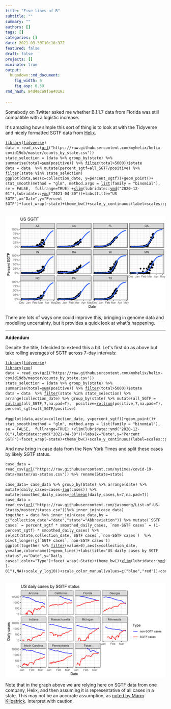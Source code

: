 ```yaml
---
title: "Five lines of R"
subtitle: ""
summary: ""
authors: []
tags: []
categories: []
date: 2021-03-30T10:18:37Z
featured: false
draft: false
projects: []
mininote: true
output: 
  hugodown::md_document:
    fig_width: 6 
    fig_asp: 0.59
rmd_hash: 84d4eca9f6e40193

---
```


Somebody on Twitter asked me whether B.1.1.7 data from Florida was still compatible with a logistic increase.

It's amazing how simple this sort of thing is to look at with the Tidyverse and nicely formatted SGTF data from [Helix](https://github.com/myhelix/helix-covid19db).

<div class="highlight">

<pre class='chroma'><code class='language-r' data-lang='r'><span class='kr'><a href='https://rdrr.io/r/base/library.html'>library</a></span><span class='o'>(</span><span class='nv'><a href='http://tidyverse.tidyverse.org'>tidyverse</a></span><span class='o'>)</span>
<span class='nv'>data</span> <span class='o'>=</span> <span class='nf'>read_csv</span><span class='o'>(</span><span class='nf'><a href='https://rdrr.io/r/base/connections.html'>url</a></span><span class='o'>(</span><span class='s'>"https://raw.githubusercontent.com/myhelix/helix-covid19db/master/counts_by_state.csv"</span><span class='o'>)</span><span class='o'>)</span>
<span class='nv'>state_selection</span> <span class='o'>=</span> <span class='o'>(</span><span class='nv'>data</span> <span class='o'>%&gt;%</span> <span class='nf'>group_by</span><span class='o'>(</span><span class='nv'>state</span><span class='o'>)</span> <span class='o'>%&gt;%</span> <span class='nf'>summarise</span><span class='o'>(</span>total<span class='o'>=</span><span class='nf'><a href='https://rdrr.io/r/base/sum.html'>sum</a></span><span class='o'>(</span><span class='nv'>positive</span><span class='o'>)</span><span class='o'>)</span> <span class='o'>%&gt;%</span> <span class='nf'><a href='https://rdrr.io/r/stats/filter.html'>filter</a></span><span class='o'>(</span><span class='nv'>total</span><span class='o'>&gt;</span><span class='m'>5000</span><span class='o'>)</span><span class='o'>)</span><span class='o'>$</span><span class='nv'>state</span>
<span class='nv'>data</span> <span class='o'>=</span> <span class='nv'>data</span>  <span class='o'>%&gt;%</span> <span class='nf'>mutate</span><span class='o'>(</span>percent_sgtf<span class='o'>=</span><span class='nv'>all_SGTF</span><span class='o'>/</span><span class='nv'>positive</span><span class='o'>)</span> <span class='o'>%&gt;%</span> <span class='nf'><a href='https://rdrr.io/r/stats/filter.html'>filter</a></span><span class='o'>(</span><span class='nv'>state</span> <span class='o'>%in%</span> <span class='nv'>state_selection</span><span class='o'>)</span>
<span class='nf'>ggplot</span><span class='o'>(</span><span class='nv'>data</span>,<span class='nf'>aes</span><span class='o'>(</span>x<span class='o'>=</span><span class='nv'>collection_date</span>, y<span class='o'>=</span><span class='nv'>percent_sgtf</span><span class='o'>)</span><span class='o'>)</span><span class='o'>+</span><span class='nf'>geom_point</span><span class='o'>(</span><span class='o'>)</span><span class='o'>+</span> <span class='nf'>stat_smooth</span><span class='o'>(</span>method <span class='o'>=</span> <span class='s'>"glm"</span>, method.args <span class='o'>=</span> <span class='nf'><a href='https://rdrr.io/r/base/list.html'>list</a></span><span class='o'>(</span>family <span class='o'>=</span> <span class='s'>"binomial"</span><span class='o'>)</span>, se <span class='o'>=</span> <span class='kc'>FALSE</span>,  fullrange<span class='o'>=</span><span class='kc'>TRUE</span><span class='o'>)</span> <span class='o'>+</span><span class='nf'><a href='https://rdrr.io/r/graphics/plot.window.html'>xlim</a></span><span class='o'>(</span><span class='nf'>lubridate</span><span class='nf'>::</span><span class='nf'><a href='http://lubridate.tidyverse.org/reference/ymd.html'>ymd</a></span><span class='o'>(</span><span class='s'>"2020-12-01"</span><span class='o'>)</span>,<span class='nf'>lubridate</span><span class='nf'>::</span><span class='nf'><a href='http://lubridate.tidyverse.org/reference/ymd.html'>ymd</a></span><span class='o'>(</span><span class='s'>"2021-04-30"</span><span class='o'>)</span><span class='o'>)</span><span class='o'>+</span><span class='nf'>labs</span><span class='o'>(</span>title<span class='o'>=</span><span class='s'>"US SGTF"</span>,x<span class='o'>=</span><span class='s'>"Date"</span>,y<span class='o'>=</span><span class='s'>"Percent SGTF"</span><span class='o'>)</span><span class='o'>+</span><span class='nf'>facet_wrap</span><span class='o'>(</span><span class='o'>~</span><span class='nv'>state</span><span class='o'>)</span><span class='o'>+</span><span class='nf'>theme_bw</span><span class='o'>(</span><span class='o'>)</span><span class='o'>+</span><span class='nf'>scale_y_continuous</span><span class='o'>(</span>label<span class='o'>=</span><span class='nf'>scales</span><span class='nf'>::</span><span class='nv'><a href='https://scales.r-lib.org/reference/label_percent.html'>percent</a></span><span class='o'>)</span>

</code></pre>
<img src="figs/unnamed-chunk-1-1.png" width="700px" style="display: block; margin: auto;" />

</div>

There are lots of ways one could improve this, bringing in genome data and modelling uncertainty, but it provides a quick look at what's happening.

<hr>

**Addendum**

Despite the title, I decided to extend this a bit. Let's first do as above but take rolling averages of SGTF across 7-day intervals:

<div class="highlight">

<pre class='chroma'><code class='language-r' data-lang='r'><span class='kr'><a href='https://rdrr.io/r/base/library.html'>library</a></span><span class='o'>(</span><span class='nv'><a href='http://tidyverse.tidyverse.org'>tidyverse</a></span><span class='o'>)</span>
<span class='kr'><a href='https://rdrr.io/r/base/library.html'>library</a></span><span class='o'>(</span><span class='nv'><a href='http://zoo.R-Forge.R-project.org/'>zoo</a></span><span class='o'>)</span>
<span class='nv'>data</span> <span class='o'>=</span> <span class='nf'>read_csv</span><span class='o'>(</span><span class='nf'><a href='https://rdrr.io/r/base/connections.html'>url</a></span><span class='o'>(</span><span class='s'>"https://raw.githubusercontent.com/myhelix/helix-covid19db/master/counts_by_state.csv"</span><span class='o'>)</span><span class='o'>)</span>
<span class='nv'>state_selection</span> <span class='o'>=</span> <span class='o'>(</span><span class='nv'>data</span> <span class='o'>%&gt;%</span> <span class='nf'>group_by</span><span class='o'>(</span><span class='nv'>state</span><span class='o'>)</span> <span class='o'>%&gt;%</span> <span class='nf'>summarise</span><span class='o'>(</span>total<span class='o'>=</span><span class='nf'><a href='https://rdrr.io/r/base/sum.html'>sum</a></span><span class='o'>(</span><span class='nv'>positive</span><span class='o'>)</span><span class='o'>)</span> <span class='o'>%&gt;%</span> <span class='nf'><a href='https://rdrr.io/r/stats/filter.html'>filter</a></span><span class='o'>(</span><span class='nv'>total</span><span class='o'>&gt;</span><span class='m'>5000</span><span class='o'>)</span><span class='o'>)</span><span class='o'>$</span><span class='nv'>state</span>
<span class='nv'>data</span> <span class='o'>=</span> <span class='nv'>data</span>  <span class='o'>%&gt;%</span> <span class='nf'><a href='https://rdrr.io/r/stats/filter.html'>filter</a></span><span class='o'>(</span><span class='nv'>state</span> <span class='o'>%in%</span> <span class='nv'>state_selection</span><span class='o'>)</span> <span class='o'>%&gt;%</span> <span class='nf'>arrange</span><span class='o'>(</span><span class='nv'>collection_date</span><span class='o'>)</span> <span class='o'>%&gt;%</span> <span class='nf'>group_by</span><span class='o'>(</span><span class='nv'>state</span><span class='o'>)</span> <span class='o'>%&gt;%</span> <span class='nf'>mutate</span><span class='o'>(</span>all_SGTF <span class='o'>=</span> <span class='nf'><a href='https://rdrr.io/pkg/zoo/man/rollmean.html'>rollsum</a></span><span class='o'>(</span><span class='nv'>all_SGTF</span>,<span class='m'>7</span>,na.pad<span class='o'>=</span><span class='kc'>T</span><span class='o'>)</span>,  positive<span class='o'>=</span><span class='nf'><a href='https://rdrr.io/pkg/zoo/man/rollmean.html'>rollsum</a></span><span class='o'>(</span><span class='nv'>positive</span>,<span class='m'>7</span>,na.pad<span class='o'>=</span><span class='kc'>T</span><span class='o'>)</span>, percent_sgtf<span class='o'>=</span><span class='nv'>all_SGTF</span><span class='o'>/</span><span class='nv'>positive</span><span class='o'>)</span>

<span class='c'>#ggplot(data,aes(x=collection_date, y=percent_sgtf))+geom_point()+ stat_smooth(method = "glm", method.args = list(family = "binomial"), se = FALSE,  fullrange=TRUE) +xlim(lubridate::ymd("2020-12-01"),lubridate::ymd("2021-04-30"))+labs(x="Date",y="Percent SGTF")+facet_wrap(~state)+theme_bw()+scale_y_continuous(label=scales::percent)</span>
</code></pre>

</div>

And now bring in case data from the New York Times and split these cases by likely SGTF status.

<div class="highlight">

<pre class='chroma'><code class='language-r' data-lang='r'><span class='nv'>case_data</span> <span class='o'>=</span> <span class='nf'>read_csv</span><span class='o'>(</span><span class='nf'><a href='https://rdrr.io/r/base/connections.html'>url</a></span><span class='o'>(</span><span class='s'>"https://raw.githubusercontent.com/nytimes/covid-19-data/master/us-states.csv"</span><span class='o'>)</span><span class='o'>)</span> <span class='o'>%&gt;%</span> <span class='nf'>rename</span><span class='o'>(</span>State<span class='o'>=</span><span class='nv'>state</span><span class='o'>)</span>

<span class='nv'>case_data</span><span class='o'>=</span> <span class='nv'>case_data</span> <span class='o'>%&gt;%</span> <span class='nf'>group_by</span><span class='o'>(</span><span class='nv'>State</span><span class='o'>)</span> <span class='o'>%&gt;%</span> <span class='nf'>arrange</span><span class='o'>(</span><span class='nv'>date</span><span class='o'>)</span> <span class='o'>%&gt;%</span> <span class='nf'>mutate</span><span class='o'>(</span>daily_cases<span class='o'>=</span><span class='nv'>cases</span><span class='o'>-</span><span class='nf'><a href='https://rdrr.io/r/stats/lag.html'>lag</a></span><span class='o'>(</span><span class='nv'>cases</span><span class='o'>)</span><span class='o'>)</span> <span class='o'>%&gt;%</span> <span class='nf'>mutate</span><span class='o'>(</span>smoothed_daily_cases<span class='o'>=</span><span class='nf'><a href='https://rdrr.io/pkg/zoo/man/rollmean.html'>rollmean</a></span><span class='o'>(</span><span class='nv'>daily_cases</span>,k<span class='o'>=</span><span class='m'>7</span>,na.pad<span class='o'>=</span><span class='kc'>T</span><span class='o'>)</span><span class='o'>)</span>
<span class='nv'>case_data</span> <span class='o'>=</span> <span class='nf'>read_csv</span><span class='o'>(</span><span class='nf'><a href='https://rdrr.io/r/base/connections.html'>url</a></span><span class='o'>(</span><span class='s'>"https://raw.githubusercontent.com/jasonong/List-of-US-States/master/states.csv"</span><span class='o'>)</span><span class='o'>)</span><span class='o'>%&gt;%</span> <span class='nf'>inner_join</span><span class='o'>(</span><span class='nv'>case_data</span><span class='o'>)</span> 
<span class='nv'>together</span> <span class='o'>=</span> <span class='nv'>data</span> <span class='o'>%&gt;%</span> <span class='nf'>inner_join</span><span class='o'>(</span><span class='nv'>case_data</span>,by <span class='o'>=</span> <span class='nf'><a href='https://rdrr.io/r/base/c.html'>c</a></span><span class='o'>(</span><span class='s'>"collection_date"</span><span class='o'>=</span><span class='s'>"date"</span>,<span class='s'>"state"</span><span class='o'>=</span><span class='s'>"Abbreviation"</span><span class='o'>)</span><span class='o'>)</span> <span class='o'>%&gt;%</span> <span class='nf'>mutate</span><span class='o'>(</span>`SGTF cases` <span class='o'>=</span> <span class='nv'>percent_sgtf</span> <span class='o'>*</span> <span class='nv'>smoothed_daily_cases</span>, `non-SGTF cases` <span class='o'>=</span> <span class='o'>(</span><span class='m'>1</span><span class='o'>-</span><span class='nv'>percent_sgtf</span><span class='o'>)</span> <span class='o'>*</span> <span class='nv'>smoothed_daily_cases</span><span class='o'>)</span> <span class='o'>%&gt;%</span> <span class='nf'>select</span><span class='o'>(</span><span class='nv'>State</span>,<span class='nv'>collection_date</span>,<span class='nv'>`SGTF cases`</span>,<span class='nv'>`non-SGTF cases`</span><span class='o'>)</span>  <span class='o'>%&gt;%</span> <span class='nf'>pivot_longer</span><span class='o'>(</span><span class='nf'><a href='https://rdrr.io/r/base/c.html'>c</a></span><span class='o'>(</span><span class='nv'>`SGTF cases`</span>,<span class='nv'>`non-SGTF cases`</span><span class='o'>)</span><span class='o'>)</span>
<span class='nf'>ggplot</span><span class='o'>(</span><span class='nv'>together</span> <span class='o'>%&gt;%</span> <span class='nf'><a href='https://rdrr.io/r/stats/filter.html'>filter</a></span><span class='o'>(</span><span class='nv'>value</span><span class='o'>&gt;</span><span class='m'>0</span><span class='o'>)</span>,<span class='nf'>aes</span><span class='o'>(</span>x<span class='o'>=</span><span class='nv'>collection_date</span>, y<span class='o'>=</span><span class='nv'>value</span>,color<span class='o'>=</span><span class='nv'>name</span><span class='o'>)</span><span class='o'>)</span><span class='o'>+</span><span class='nf'>geom_line</span><span class='o'>(</span><span class='o'>)</span><span class='o'>+</span><span class='nf'>labs</span><span class='o'>(</span>title<span class='o'>=</span><span class='s'>"US daily cases by SGTF status"</span>,x<span class='o'>=</span><span class='s'>"Date"</span>,y<span class='o'>=</span><span class='s'>"Daily cases"</span>,color<span class='o'>=</span><span class='s'>"Type"</span><span class='o'>)</span><span class='o'>+</span><span class='nf'>facet_wrap</span><span class='o'>(</span><span class='o'>~</span><span class='nv'>State</span><span class='o'>)</span><span class='o'>+</span><span class='nf'>theme_bw</span><span class='o'>(</span><span class='o'>)</span><span class='o'>+</span><span class='nf'><a href='https://rdrr.io/r/graphics/plot.window.html'>xlim</a></span><span class='o'>(</span><span class='nf'>lubridate</span><span class='nf'>::</span><span class='nf'><a href='http://lubridate.tidyverse.org/reference/ymd.html'>ymd</a></span><span class='o'>(</span><span class='s'>"2021-1-01"</span><span class='o'>)</span>,<span class='kc'>NA</span><span class='o'>)</span><span class='o'>+</span><span class='nf'>scale_y_log10</span><span class='o'>(</span><span class='o'>)</span><span class='o'>+</span><span class='nf'>scale_color_manual</span><span class='o'>(</span>values<span class='o'>=</span><span class='nf'><a href='https://rdrr.io/r/base/c.html'>c</a></span><span class='o'>(</span><span class='s'>"blue"</span>,<span class='s'>"red"</span><span class='o'>)</span><span class='o'>)</span><span class='o'>+</span><span class='nf'>coord_cartesian</span><span class='o'>(</span>ylim<span class='o'>=</span><span class='nf'><a href='https://rdrr.io/r/base/c.html'>c</a></span><span class='o'>(</span><span class='m'>10</span>,<span class='m'>10000</span><span class='o'>)</span><span class='o'>)</span>

</code></pre>
<img src="figs/unnamed-chunk-4-1.png" width="700px" style="display: block; margin: auto;" />

</div>

Note that in the graph above we are relying here on SGTF data from one company, Helix, and then assuming it is representative of all cases in a state. This may not be an accurate assumption, as [noted by Marm Kilpatrick](https://twitter.com/DiseaseEcology/status/1377004446639550468). Interpret with caution.

